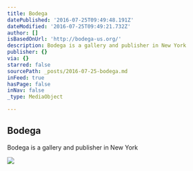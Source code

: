 ```yaml
---
title: Bodega
datePublished: '2016-07-25T09:49:48.191Z'
dateModified: '2016-07-25T09:49:21.732Z'
author: []
isBasedOnUrl: 'http://bodega-us.org/'
description: Bodega is a gallery and publisher in New York
publisher: {}
via: {}
starred: false
sourcePath: _posts/2016-07-25-bodega.md
inFeed: true
hasPage: false
inNav: false
_type: MediaObject

---
```

<article style=""><h1>Bodega</h1><p>Bodega is a gallery and publisher in New York</p><img src="http://bodega-us.org/image/exhibitions/54_peachtree/peachtree.jpg" /></article>